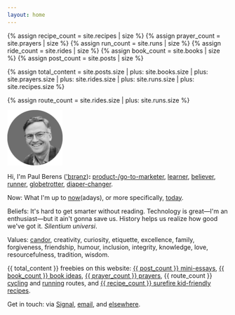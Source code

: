 ```yaml
---
layout: home
---
```

{% assign recipe_count = site.recipes | size %}
{% assign prayer_count = site.prayers | size %}
{% assign run_count = site.runs | size %}
{% assign ride_count = site.rides | size %}
{% assign book_count = site.books | size %}
{% assign post_count = site.posts | size %}

{% assign total_content = site.posts.size
    | plus: site.books.size
    | plus: site.prayers.size
    | plus: site.rides.size
    | plus: site.runs.size
    | plus: site.recipes.size %}

{% assign route_count = site.rides.size | plus: site.runs.size %}

<img src="/assets/images/avatar_pmb_bw.png" alt="PMB avatar b/w" style="width: 25%;">

Hi, I'm <span class="header-text">Paul Berens</span> (['b&#x026A;r&#x0259;nz](/assets/audio/berens.mp3))<b>:</b> [product-/go-to-marketer](/bio), [learner](/learning/), [believer](/catholic), [runner](/running/), [globetrotter](/travels/), [diaper-changer](/diapering/).

<span class="header-text">Now:</span> What I'm up to [now](/now/)(adays), or more specifically, [today](/today/).

<span class="header-text">Beliefs:</span> It's hard to get smarter without reading. Technology is great—I'm an enthusiast—but it ain't gonna save us. History helps us realize how good we've got it. *Silentium universi*.

<span class="header-text">Values:</span> [candor](http://sl4.org/crocker.html), creativity, curiosity, etiquette, excellence, family, forgiveness, friendship, humour, inclusion, integrity, knowledge, love, resourcefulness, tradition, wisdom.

<span class="header-text">{{ total_content }} freebies on this website:</span> [{{ post_count }} mini-essays](/blog/), [{{ book_count }} book ideas](/books/), [{{ prayer_count }} prayers](/prayers/), {{ route_count }} [cycling](/cycling/) and [running](/running/) routes, and [{{ recipe_count }} surefire kid-friendly recipes](/recipes/).

<span class="header-text">Get in touch:</span> via <a href="https://signal.me/#eu/1t-AfWH8-_l0DAyo_CgPnG4GXDq4hRC6PMLFQ8aoltnPQCCo1ExANrNSmN156kSe" target="_blank">Signal</a>, [email](/email/), and [elsewhere](/contact/).